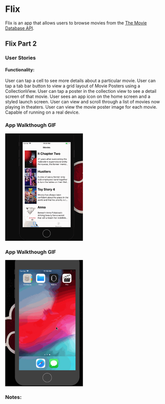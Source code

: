 # Flix

Flix is an app that allows users to browse movies from the [The Movie Database API](http://docs.themoviedb.apiary.io/#).

## Flix Part 2

### User Stories

#### Functionality:
User can tap a cell to see more details about a particular movie.
User can tap a tab bar button to view a grid layout of Movie Posters using a CollectionView.
User can tap a poster in the collection view to see a detail screen of that movie.
User sees an app icon on the home screen and a styled launch screen.
User can view and scroll through a list of movies now playing in theaters.
User can view the movie poster image for each movie.
Capable of running on a real device.

### App Walkthough GIF

<img src="flix2.gif" width=250><br>


### App Walkthough GIF
<img src="Flix.gif" width=250><br>

### Notes:
